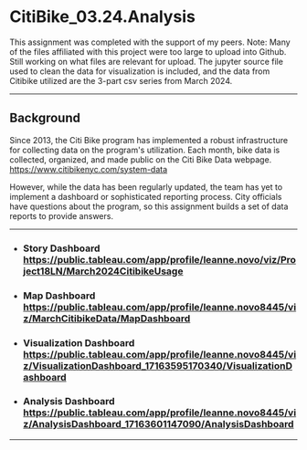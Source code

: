 # CitiBike_03.24.Analysis
This assignment was completed with the support of my peers. 
Note: Many of the files affiliated with this project were too large to upload into Github. Still working on what files are relevant for upload. The jupyter source file used to clean the data for visualization is included, and the data from Citibike utilized are the 3-part csv series from March 2024.
________________________________________________________________
## Background
Since 2013, the Citi Bike program has implemented a robust infrastructure for collecting data on the program's utilization. Each month, bike data is collected, organized, and made public on the Citi Bike Data webpage. https://www.citibikenyc.com/system-data

However, while the data has been regularly updated, the team has yet to implement a dashboard or sophisticated reporting process. City officials have questions about the program, so this assignment builds a set of data reports to provide answers.
________________________________________________________________

* ### Story Dashboard https://public.tableau.com/app/profile/leanne.novo/viz/Project18LN/March2024CitibikeUsage

* ### Map Dashboard https://public.tableau.com/app/profile/leanne.novo8445/viz/MarchCitibikeData/MapDashboard

* ### Visualization Dashboard https://public.tableau.com/app/profile/leanne.novo8445/viz/VisualizationDashboard_17163595170340/VisualizationDashboard

* ### Analysis Dashboard https://public.tableau.com/app/profile/leanne.novo8445/viz/AnalysisDashboard_17163601147090/AnalysisDashboard
________________________________________________________________
